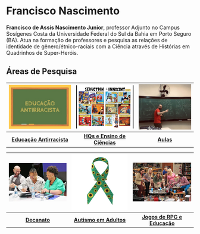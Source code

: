 
# Francisco Nascimento

**Francisco de Assis Nascimento Junior**, professor Adjunto no Campus Sosígenes Costa da Universidade Federal do Sul da Bahia em Porto Seguro (BA). Atua na formação de professores e pesquisa as relações de identidade de gênero/étnico-raciais com a Ciência através de Histórias em Quadrinhos de Super-Heróis.

## Áreas de Pesquisa

| [![Educação Antiracista](imagens/index_pics/educa_anti.jpg "Educação Antiracista")](pages/pesquisa/pesquisa_edu.html) | [![Histórias em Quadrinhos e Ensino de Ciências](imagens/index_pics/hq.jpg "Histórias em Quadrinhos de Super-Heróis e Ensino de Ciências")](pages/pesquisa/pesquisa_hq.html) | [![Aulas](imagens/index_pics/aulas_.png "Aulas")](pages/ensino/ensino.html) |
|:--:|:--:|:--:|
| **[Educação Antirracista](pages/pesquisa/pesquisa_edu.html)** | **[HQs e Ensino de Ciências](pages/pesquisa/pesquisa_hq.html)** | **[Aulas](pages/ensino/ensino.html)** |

| [![Decanato](imagens/index_pics/mano.JPG "Decanato")](pages/ihac/decanato.html) | [![Autismo em Adultos](imagens/index_pics/tea_adulto.jpg "Autismo em Adultos")](pages/autismo/autismo.html) | [![Jogos de RPG e Educação](imagens/index_pics/tbbt_jogos.jpg "Jogos de RPG e Educação")](pages/pesquisa/pesquisa_jogos.html) |
|:--:|:--:|:--:|
| **[Decanato](pages/ihac/decanato.html)** | **[Autismo em Adultos](pages/autismo/autismo.html)** | **[Jogos de RPG e Educação](pages/pesquisa/pesquisa_jogos.html)** |
